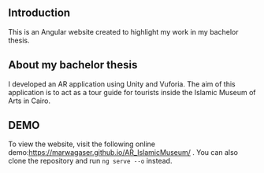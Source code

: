 ## Introduction
This is an Angular website created to highlight my work in my bachelor thesis. 
## About my bachelor thesis
I developed an AR application using Unity and Vuforia. The aim of this application is to act as a tour guide for tourists inside the Islamic Museum of Arts in Cairo.
## DEMO
To view the website, visit the following online demo:https://marwagaser.github.io/AR_IslamicMuseum/ . 
You can also clone the repository and run `ng serve --o` instead. 
